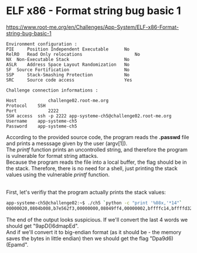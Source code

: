 # ELF x86 - Format string bug basic 1
https://www.root-me.org/en/Challenges/App-System/ELF-x86-Format-string-bug-basic-1
```
Environment configuration :
PIE 	Position Independent Executable 	 No 
RelRO 	Read Only relocations 	                 No 
NX 	Non-Executable Stack 	                 No 
ASLR 	Address Space Layout Randomization 	 No 
SF 	Source Fortification 	                 No 
SSP 	Stack-Smashing Protection 	         No 
SRC 	Source code access 	                 Yes 

Challenge connection informations :

Host	        challenge02.root-me.org
Protocol	SSH
Port	        2222
SSH access 	ssh -p 2222 app-systeme-ch5@challenge02.root-me.org  
Username	app-systeme-ch5
Password	app-systeme-ch5
```

According to the provided source code, the program reads the **.passwd** file and prints a messsage given by the user (argv[1]).<br>
The _printf_ function prints an uncontrolled string, and therefore the program is vulnerable for format string attacks.<br>
Because the program reads the file into a local buffer, the flag should be in the stack. Therefore, there is no need for a shell, just printing the stack values using the vulnerable _printf_ function.<br><br>

First, let's verifiy that the program actually prints the stack values:
```sh
app-systeme-ch5@challenge02:~$ ./ch5 `python -c "print '%08x,'*14"`
00000020,0804b008,b7e562f3,00000000,08049ff4,00000002,bffffc14,bffffd32,0000002f,0804b008,39617044,28293664,6d617045,00000a64,
```

The end of the output looks suspicious. If we'll convert the last 4 words we should get "9apD()6dmapEd".<br>
And if we'll convert it to big-endian format (as it should be - the memory saves the bytes in little endian) then we should get the flag "Dpa9d6)(Epamd".
